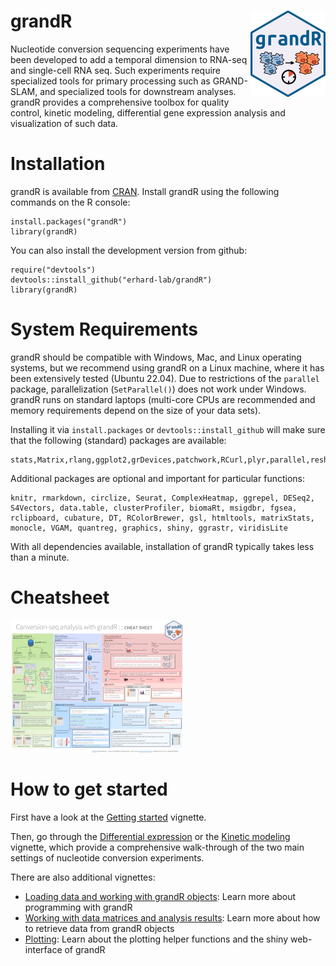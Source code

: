# grandR <a href='https://grandr.erhard-lab.de'><img src='man/figures/logo.png' align="right" height="138" /></a>

Nucleotide conversion sequencing experiments have been
developed to add a temporal dimension to RNA-seq and single-cell RNA seq. Such 
experiments require specialized tools for primary processing such as GRAND-SLAM,
and specialized tools for downstream analyses. grandR provides a comprehensive 
toolbox for quality control, kinetic modeling, differential gene expression analysis
and visualization of such data.
  
# Installation

grandR is available from [CRAN](https://CRAN.R-project.org/package=grandR). 
Install grandR using the following commands on the R console:

```
install.packages("grandR")
library(grandR)
```

You can also install the development version from github:

```
require("devtools")
devtools::install_github("erhard-lab/grandR")
library(grandR)
```

# System Requirements
grandR should be compatible with Windows, Mac, and Linux operating systems, but we recommend using grandR on a Linux machine, where it has been extensively tested (Ubuntu 22.04). Due to restrictions of the `parallel` package, parallelization (`SetParallel()`) does not work under Windows. grandR runs on standard laptops (multi-core CPUs are recommended and memory requirements depend on the size of your data sets). 

Installing it via `install.packages` or `devtools::install_github` will make sure that the following (standard) packages are available:

```
stats,Matrix,rlang,ggplot2,grDevices,patchwork,RCurl,plyr,parallel,reshape2,MASS,scales,cowplot,minpack.lm,lfc,labeling,methods,utils,numDeriv
```

Additional packages are optional and important for particular functions:

```
knitr, rmarkdown, circlize, Seurat, ComplexHeatmap, ggrepel, DESeq2, S4Vectors, data.table, clusterProfiler, biomaRt, msigdbr, fgsea, rclipboard, cubature, DT, RColorBrewer, gsl, htmltools, matrixStats, monocle, VGAM, quantreg, graphics, shiny, ggrastr, viridisLite
```

With all dependencies available, installation of grandR typically takes less than a minute.

# Cheatsheet

<a href="https://raw.githubusercontent.com/erhard-lab/grandR/master/cheatsheet/cheatsheet.grandR.pdf"><img src="https://raw.githubusercontent.com/erhard-lab/grandR/master/cheatsheet/cheatsheet.grandR.png" width="277" height="212"/></a>

# How to get started

First have a look at the [Getting started](https://grandR.erhard-lab.de/articles/getting-started.html) vignette.

Then, go through the [Differential expression](https://grandR.erhard-lab.de/articles/web/differential-expression.html) or the [Kinetic modeling](https://grandR.erhard-lab.de/articles/web/kinetic-modeling.html) vignette, which provide a comprehensive walk-through of the two main settings of nucleotide conversion experiments.

There are also additional vignettes:

- [Loading data and working with grandR objects](https://grandR.erhard-lab.de/articles/web/loading-data.html): Learn more about programming with grandR
- [Working with data matrices and analysis results](https://grandR.erhard-lab.de/articles/web/data-matrices-and-analysis-results.html): Learn more about how to retrieve data from grandR objects
- [Plotting](https://grandR.erhard-lab.de/articles/web/plotting.html): Learn about the plotting helper functions and the shiny web-interface of grandR


